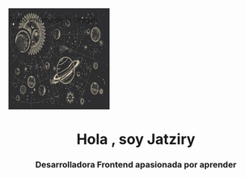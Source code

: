 <div style="position: relative;">
  <img src="images/si.jpg" alt="Descripción de la imagen" width="200" height="200">
  <p style="position: absolute; top: 0; left: 0;">Texto encima de la imagen</p>
</div>
<h1 align="center">Hola , soy Jatziry</h1>
<h3 align="center">Desarrolladora Frontend apasionada por aprender</h3>



